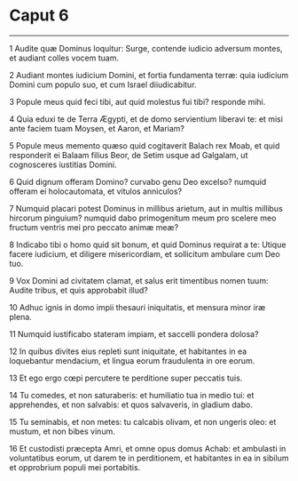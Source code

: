 # Caput 6

***

1 Audite quæ Dominus loquitur: Surge, contende iudicio adversum montes, et audiant colles vocem tuam.

2 Audiant montes iudicium Domini, et fortia fundamenta terræ: quia iudicium Domini cum populo suo, et cum Israel diiudicabitur.

3 Popule meus quid feci tibi, aut quid molestus fui tibi? responde mihi.

4 Quia eduxi te de Terra Ægypti, et de domo servientium liberavi te: et misi ante faciem tuam Moysen, et Aaron, et Mariam?

5 Popule meus memento quæso quid cogitaverit Balach rex Moab, et quid responderit ei Balaam filius Beor, de Setim usque ad Galgalam, ut cognosceres iustitias Domini.

6 Quid dignum offeram Domino? curvabo genu Deo excelso? numquid offeram ei holocautomata, et vitulos anniculos?

7 Numquid placari potest Dominus in millibus arietum, aut in multis millibus hircorum pinguium? numquid dabo primogenitum meum pro scelere meo fructum ventris mei pro peccato animæ meæ?

8 Indicabo tibi o homo quid sit bonum, et quid Dominus requirat a te: Utique facere iudicium, et diligere misericordiam, et sollicitum ambulare cum Deo tuo.

9 Vox Domini ad civitatem clamat, et salus erit timentibus nomen tuum: Audite tribus, et quis approbabit illud?

10 Adhuc ignis in domo impii thesauri iniquitatis, et mensura minor iræ plena.

11 Numquid iustificabo stateram impiam, et saccelli pondera dolosa?

12 In quibus divites eius repleti sunt iniquitate, et habitantes in ea loquebantur mendacium, et lingua eorum fraudulenta in ore eorum.

13 Et ego ergo cœpi percutere te perditione super peccatis tuis.

14 Tu comedes, et non saturaberis: et humiliatio tua in medio tui: et apprehendes, et non salvabis: et quos salvaveris, in gladium dabo.

15 Tu seminabis, et non metes: tu calcabis olivam, et non ungeris oleo: et mustum, et non bibes vinum.

16 Et custodisti præcepta Amri, et omne opus domus Achab: et ambulasti in voluntatibus eorum, ut darem te in perditionem, et habitantes in ea in sibilum et opprobrium populi mei portabitis.

